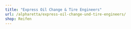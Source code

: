 ```yaml
---
title: "Express Oil Change & Tire Engineers"
url: /alpharetta/express-oil-change-und-tire-engineers/
shop: Reifen
---
```

